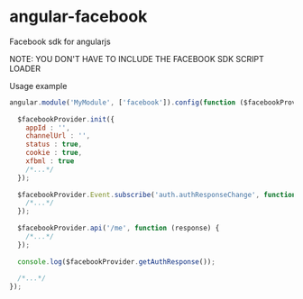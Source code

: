 angular-facebook
================

Facebook sdk for angularjs

NOTE: YOU DON'T HAVE TO INCLUDE THE FACEBOOK SDK SCRIPT LOADER

Usage example

```js
angular.module('MyModule', ['facebook']).config(function ($facebookProvider) {
  
  $facebookProvider.init({
    appId : '',
    channelUrl : '',
    status : true,
    cookie : true,
    xfbml : true
    /*...*/
  });
  
  $facebookProvider.Event.subscribe('auth.authResponseChange', function () {
    /*...*/
  });
  
  $facebookProvider.api('/me', function (response) {
    /*...*/
  });
  
  console.log($facebookProvider.getAuthResponse());
  
  /*...*/
});
```
